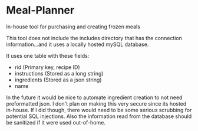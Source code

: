 # Meal-Planner
In-house tool for purchasing and creating frozen meals

This tool does not include the includes directory that has the connection information...and it uses a locally hosted mySQL database. 

It uses one table with these fields:
* rid (Primary key, recipe ID)
* instructions (Stored as a long string)
* ingredients (Stored as a json string)
* name

In the future it would be nice to automate ingredient creation to not need preformatted json. I don't plan on making this very secure since its hosted in-house. If I did though, there would need to be some serious scrubbing for potential SQL injections. Also the information read from the database should be sanitized if it were used out-of-home.
